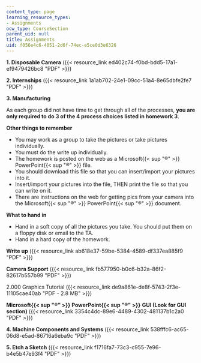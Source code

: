 ```yaml
---
content_type: page
learning_resource_types:
- Assignments
ocw_type: CourseSection
parent_uid: null
title: Assignments
uid: f056e4c6-4051-2d6f-74ec-e5ce0d3e6326
---
```


**1\. Disposable Camera** ({{< resource_link ed402c74-f0bd-bdd5-17a1-ef9479426bc8 "PDF" >}})

**2\. Internships** ({{< resource_link 1a1ab702-24e1-09cc-51a4-8e65dbfe2fe7 "PDF" >}})

**3\. Manufacturing**

As each group did not have time to get through all of the processes, **you are only required to do 3 of the 4 process choices listed in homework 3**.

**Other things to remember**

*   You may work as a group to take the pictures or take pictures individually.
*   You must do the write up individually.
*   The homework is posted on the web as a Microsoft{{< sup "®" >}} PowerPoint{{< sup "®" >}} file.
*   You should download this file so that you can insert/import your pictures into it.
*   Insert/import your pictures into the file, THEN print the file so that you can write on it.
*   There are instructions on the web for getting pics from your camera into the Microsoft{{< sup "®" >}} PowerPoint{{< sup "®" >}} document.

**What to hand in**

*   Hand in a soft copy of all the pictures you take. You should put them on a floppy disk or email to the TA.
*   Hand in a hard copy of the homework.

**Write up** ({{< resource_link ab618e37-59be-5384-4589-df337ea885f9 "PDF" >}})

**Camera Support** ({{< resource_link fb577950-b0c6-b32a-86f2-82617b557b99 "PDF" >}})

2.000 Graphics Tutorial ({{< resource_link de9a861e-de8f-5743-2f3e-11105cae40ab "PDF - 2.8 MB" >}})

**Microsoft{{< sup "®" >}} PowerPoint{{< sup "®" >}}** **GUI (Look for GUI section)** ({{< resource_link 3354c4dc-89e6-4489-4302-481137b1c2a0 "PDF" >}})

**4\. Machine Components and Systems** ({{< resource_link 538fffc6-ac65-06d8-e5ad-86716a6eba9c "PDF" >}})

**5\. Etch a Sketch** ({{< resource_link f1716fa7-73c3-c955-7e96-b4e5b47e93f4 "PDF" >}})